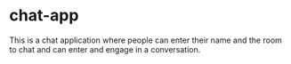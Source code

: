 # chat-app
This is a chat application where people can enter their name and the room to chat and can enter and engage in a conversation.
